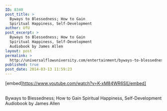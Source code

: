 ```yaml
---
ID: 8340
post_title: >
  Byways to Blessedness; How to Gain
  Spiritual Happiness, Self-Development
author: UfU
post_excerpt: >
  Byways to Blessedness; How to Gain
  Spiritual Happiness, Self-Development
  Audiobook by James Allen
layout: post
permalink: >
  http://universalflowuniversity.com/entertainment/byways-to-blessedness-how-to-gain-spiritual-happiness-self-development/
published: true
post_date: 2014-03-13 11:59:23
---
```

[embed]https://www.youtube.com/watch?v=K-xM84WR6SI[/embed]</br></br>
<p>Byways to Blessedness; How to Gain Spiritual Happiness, Self-Development Audiobook by James Allen</p>